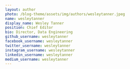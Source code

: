 ```yaml
---
layout: author
photo: /blog-theme/assets/img/authors/wesleytanner.jpeg
name: wesleytanner
display_name: Wesley Tanner
position: Chief Editor
bio: Director, Data Engineering
github_username: wesleytanner
facebook_username: wesleytanner
twitter_username: wesleytanner
instagram_username: wesleytanner
linkedin_username: wesleytanner
medium_username: wesleytanner
---
```

